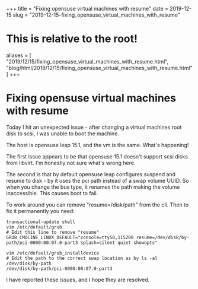 +++
title = "Fixing opensuse virtual machines with resume"
date = 2019-12-15
slug = "2019-12-15-fixing_opensuse_virtual_machines_with_resume"
# This is relative to the root!
aliases = [ "2019/12/15/fixing_opensuse_virtual_machines_with_resume.html", "blog/html/2019/12/15/fixing_opensuse_virtual_machines_with_resume.html" ]
+++
# Fixing opensuse virtual machines with resume

Today I hit an unexpected issue - after changing a virtual machines root
disk to scsi, I was unable to boot the machine.

The host is opensuse leap 15.1, and the vm is the same. What\'s
happening!

The first issue appears to be that opensuse 15.1 doesn\'t support scsi
disks from libvirt. I\'m honestly not sure what\'s wrong here.

The second is that by default opensuse leap configures suspend and
resume to disk - by it uses the pci path instead of a swap volume UUID.
So when you change the bus type, it renames the path making the volume
inaccessible. This causes boot to fail.

To work around you can remove \"resume=/disk/path\" from the cli. Then
to fix it permanently you need:

    transactional-update shell
    vim /etc/default/grub
    # Edit this line to remove "resume"
    GRUB_CMDLINE_LINUX_DEFAULT="console=ttyS0,115200 resume=/dev/disk/by-path/pci-0000:00:07.0-part3 splash=silent quiet showopts"

    vim /etc/default/grub_installdevice
    # Edit the path to the correct swap location as by ls -al /dev/disk/by-path
    /dev/disk/by-path/pci-0000:00:07.0-part3

I have reported these issues, and I hope they are resolved.

